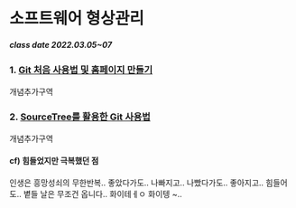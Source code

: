 # 소프트웨어 형상관리 
##### class date 2022.03.05~07

### 1. [Git 처음 사용법 및 홈페이지 만들기](https://www.youtube.com/watch?v=hYXh1l07WNM&t=35s)
개념추가구역

### 2. [SourceTree를 활용한 Git 사용법](https://www.youtube.com/watch?v=GDXfrJwYfDc&t=147s)
개념추가구역


#### cf) 힘들었지만 극복했던 점
인생은 흥망성쇠의 무한반복.. 
좋았다가도.. 나빠지고.. 나빴다가도.. 좋아지고..
힘들어도.. 볕들 날은 무조건 옵니다.. 화이테ㅔㅇ 화이텡 ~..
